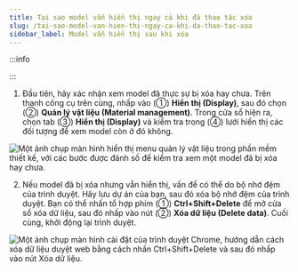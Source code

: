 ```yaml
---
title: Tại sao model vẫn hiển thị ngay cả khi đã thao tác xóa
slug: /tai-sao-model-van-hien-thi-ngay-ca-khi-da-thao-tac-xoa
sidebar_label: Model vẫn hiển thị sau khi xóa
---
```


:::info

:::

1. Đầu tiên, hãy xác nhận xem model đã thực sự bị xóa hay chưa. Trên thanh công cụ trên cùng, nhấp vào (①) **Hiển thị (Display)**, sau đó chọn (②) **Quản lý vật liệu (Material management)**. Trong cửa sổ hiện ra, chọn tab (③) **Hiển thị (Display)** và kiểm tra trong (④) lưới hiển thị các đối tượng để xem model còn ở đó không.

![Một ảnh chụp màn hình hiển thị menu quản lý vật liệu trong phần mềm thiết kế, với các bước được đánh số để kiểm tra xem một model đã bị xóa hay chưa.](https://storage.googleapis.com/jegavn_kb/image_jegavn/162.1.png)

2. Nếu model đã bị xóa nhưng vẫn hiển thị, vấn đề có thể do bộ nhớ đệm của trình duyệt. Hãy lưu dự án của bạn, sau đó xóa bộ nhớ đệm của trình duyệt. Bạn có thể nhấn tổ hợp phím (①) **Ctrl+Shift+Delete** để mở cửa sổ xóa dữ liệu, sau đó nhấp vào nút (②) **Xóa dữ liệu (Delete data)**. Cuối cùng, khởi động lại trình duyệt.

![Một ảnh chụp màn hình cài đặt của trình duyệt Chrome, hướng dẫn cách xóa dữ liệu duyệt web bằng cách nhấn Ctrl+Shift+Delete và sau đó nhấp vào nút Xóa dữ liệu.](https://storage.googleapis.com/jegavn_kb/image_jegavn/162.2.png)